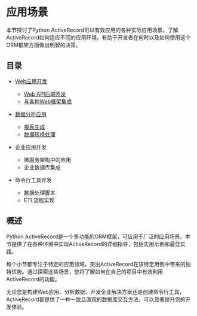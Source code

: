 # 应用场景

本节探讨了Python ActiveRecord可以有效应用的各种实际应用场景。了解ActiveRecord如何适应不同的应用环境，有助于开发者在何时以及如何使用这个ORM框架方面做出明智的决策。

## 目录

- [Web应用开发](9.1.web_application_development/README.md)
  - [Web API后端开发](9.1.web_application_development/web_api_backend_development.md)
  - [与各种Web框架集成](9.1.web_application_development/integration_with_web_frameworks.md)

- [数据分析应用](9.2.data_analysis_applications/README.md)
  - [报表生成](9.2.data_analysis_applications/report_generation.md)
  - [数据转换处理](9.2.data_analysis_applications/data_transformation_processing.md)

- 企业应用开发
  - 微服务架构中的应用
  - 企业数据库集成

- 命令行工具开发
  - 数据处理脚本
  - ETL流程实现

## 概述

Python ActiveRecord是一个多功能的ORM框架，可应用于广泛的应用场景。本节提供了在各种环境中实现ActiveRecord的详细指导，包括实用示例和最佳实践。

每个小节都专注于特定的应用领域，突出ActiveRecord在该特定用例中带来的独特优势。通过探索这些场景，您将了解如何在自己的项目中有效利用ActiveRecord的功能。

无论您是构建Web应用、分析数据、开发企业解决方案还是创建命令行工具，ActiveRecord都提供了一种一致且直观的数据库交互方法，可以显著提升您的开发体验。